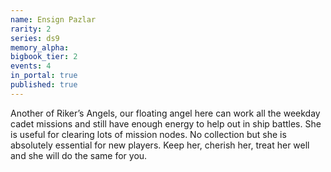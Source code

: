 ```yaml
---
name: Ensign Pazlar
rarity: 2
series: ds9
memory_alpha:
bigbook_tier: 2
events: 4
in_portal: true
published: true
---
```


Another of Riker’s Angels, our floating angel here can work all the weekday cadet missions and still have enough energy to help out in ship battles. She is useful for clearing lots of mission nodes. No collection but she is absolutely essential for new players. Keep her, cherish her, treat her well and she will do the same for you.
